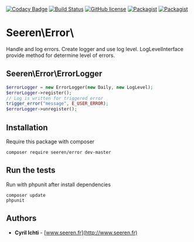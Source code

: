 [![Codacy Badge](https://api.codacy.com/project/badge/Grade/6b16197c690f49359d0b268a2eb93e47)](https://www.codacy.com/app/seeren/error?utm_source=github.com&amp;utm_medium=referral&amp;utm_content=seeren/error&amp;utm_campaign=Badge_Grade) [![Build Status](https://travis-ci.org/seeren/error.svg?branch=master)](https://travis-ci.org/seeren/error) [![GitHub license](https://img.shields.io/badge/license-MIT-orange.svg)](https://raw.githubusercontent.com/seeren/error/master/LICENSE) [![Packagist](https://img.shields.io/packagist/v/seeren/error.svg)](https://packagist.org/packages/seeren/error) [![Packagist](https://img.shields.io/packagist/dt/seeren/error.svg)](https://packagist.org/packages/seeren/error/stats)

# Seeren\Error\
Handle and log errors.
Create logger and use log level. LogLevelInterface provide method for determine level of errors.

## Seeren\Error\ErrorLogger
```php
$errorLogger = new ErrorLogger(new Daily, new LogLevel);
$errorLogger->register();
// Log is written for triggered error
trigger_error("message", E_USER_ERROR);
$errorLogger->unregister();
```

## Installation
Require this package with composer
```
composer require seeren/error dev-master
```

## Run the tests
Run with phpunit after install dependencies
```
composer update
phpunit
```

## Authors
* **Cyril Ichti** - [www.seeren.fr](http://www.seeren.fr)